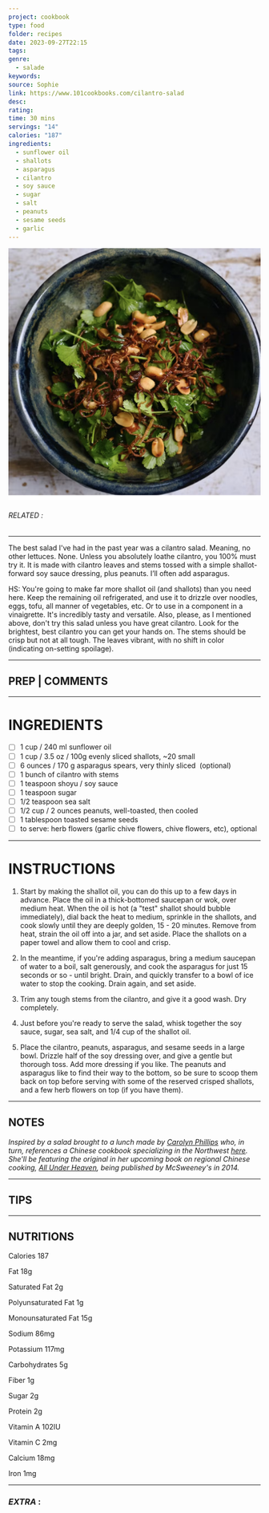 ```yaml
---
project: cookbook
type: food
folder: recipes
date: 2023-09-27T22:15
tags: 
genre:
  - salade
keywords: 
source: Sophie
link: https://www.101cookbooks.com/cilantro-salad
desc: 
rating: 
time: 30 mins
servings: "14"
calories: "187"
ingredients:
  - sunflower oil
  - shallots
  - asparagus
  - cilantro
  - soy sauce
  - sugar
  - salt
  - peanuts
  - sesame seeds
  - garlic
---
```


![IMAGE](image_484.png)

###### *RELATED* : 
---
The best salad I've had in the past year was a cilantro salad. Meaning, no other lettuces. None. Unless you absolutely loathe cilantro, you 100% must try it. It is made with cilantro leaves and stems tossed with a simple shallot-forward soy sauce dressing, plus peanuts. I’ll often add asparagus.

HS: You're going to make far more shallot oil (and shallots) than you need here. Keep the remaining oil refrigerated, and use it to drizzle over noodles, eggs, tofu, all manner of vegetables, etc. Or to use in a component in a vinaigrette. It's incredibly tasty and versatile. Also, please, as I mentioned above, don't try this salad unless you have great cilantro. Look for the brightest, best cilantro you can get your hands on. The stems should be crisp but not at all tough. The leaves vibrant, with no shift in color (indicating on-setting spoilage).

---
## PREP | COMMENTS



---
# INGREDIENTS

- [ ] 1 cup / 240 ml sunflower oil
- [ ] 1 cup / 3.5 oz / 100g evenly sliced shallots, ~20 small
- [ ] 6 ounces / 170 g asparagus spears, very thinly sliced  (optional)
- [ ] 1 bunch of cilantro with stems
- [ ] 1 teaspoon shoyu / soy sauce
- [ ] 1 teaspoon sugar
- [ ] 1/2 teaspoon sea salt
- [ ] 1/2 cup / 2 ounces peanuts, well-toasted, then cooled
- [ ] 1 tablespoon toasted sesame seeds
- [ ] to serve: herb flowers (garlic chive flowers, chive flowers, etc), optional

---
# INSTRUCTIONS

1. Start by making the shallot oil, you can do this up to a few days in advance. Place the oil in a thick-bottomed saucepan or wok, over medium heat. When the oil is hot (a "test" shallot should bubble immediately), dial back the heat to medium, sprinkle in the shallots, and cook slowly until they are deeply golden, 15 - 20 minutes. Remove from heat, strain the oil off into a jar, and set aside. Place the shallots on a paper towel and allow them to cool and crisp.
    
2. In the meantime, if you're adding asparagus, bring a medium saucepan of water to a boil, salt generously, and cook the asparagus for just 15 seconds or so - until bright. Drain, and quickly transfer to a bowl of ice water to stop the cooking. Drain again, and set aside.
    
3. Trim any tough stems from the cilantro, and give it a good wash. Dry completely.
    
4. Just before you're ready to serve the salad, whisk together the soy sauce, sugar, sea salt, and 1/4 cup of the shallot oil.
    
5. Place the cilantro, peanuts, asparagus, and sesame seeds in a large bowl. Drizzle half of the soy dressing over, and give a gentle but thorough toss. Add more dressing if you like. The peanuts and asparagus like to find their way to the bottom, so be sure to scoop them back on top before serving with some of the reserved crisped shallots, and a few herb flowers on top (if you have them).

---
## NOTES

_Inspired by a salad brought to a lunch made by [Carolyn Phillips](https://www.madamehuang.com/) who, in turn, references a Chinese cookbook specializing in the Northwest [here](https://carolynjphillips.blogspot.com/2013/01/a-surprisingly-amazing-salad-from.html). She'll be featuring the original in her upcoming book on regional Chinese cooking, [All Under Heaven](https://www.madamehuang.com/all-under-heaven), being published by McSweeney's in 2014._

---
## TIPS



---
## NUTRITIONS

Calories 187

Fat 18g

Saturated Fat 2g

Polyunsaturated Fat 1g

Monounsaturated Fat 15g

Sodium 86mg

Potassium 117mg

Carbohydrates 5g

Fiber 1g

Sugar 2g

Protein 2g

Vitamin A 102IU

Vitamin C 2mg

Calcium 18mg

Iron 1mg

[](https://www.instagram.com/heidijswanson/)

---
### *EXTRA* :



